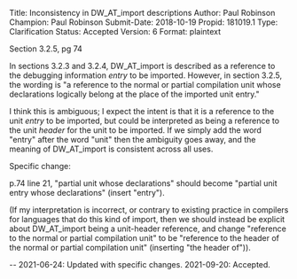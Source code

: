Title:       Inconsistency in DW_AT_import descriptions
Author:      Paul Robinson
Champion:    Paul Robinson
Submit-Date: 2018-10-19
Propid:      181019.1
Type:        Clarification
Status:      Accepted
Version:     6
Format:      plaintext

Section 3.2.5, pg 74

In sections 3.2.3 and 3.2.4, DW_AT_import is described as a
reference to the debugging information *entry* to be imported.
However, in section 3.2.5, the wording is "a reference to the
normal or partial compilation unit whose declarations logically
belong at the place of the imported unit entry."

I think this is ambiguous; I expect the intent is that it is
a reference to the unit *entry* to be imported, but could be
interpreted as being a reference to the unit *header* for the
unit to be imported.  If we simply add the word "entry" after
the word "unit" then the ambiguity goes away, and the meaning
of DW_AT_import is consistent across all uses.


Specific change:

p.74 line 21, "partial unit whose declarations" should become
"partial unit entry whose declarations" (insert "entry").

(If my interpretation is incorrect, or contrary to existing
practice in compilers for languages that do this kind of import,
then we should instead be explicit about DW_AT_import being a 
unit-header reference, and change "reference to the normal or 
partial compilation unit" to be "reference to the header of the 
normal or partial compilation unit" (inserting "the header of")).

-- 
2021-06-24: Updated with specific changes.
2021-09-20: Accepted.
